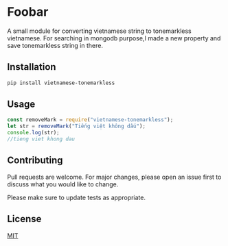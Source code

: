 # Foobar

A small module for converting vietnamese string to tonemarkless vietnamese.
For searching in mongodb purpose,I made a new property and save tonemarkless string in there.

## Installation

```bash
pip install vietnamese-tonemarkless

```

## Usage

```js
const removeMark = require("vietnamese-tonemarkless");
let str = removeMark("Tiếng việt không dấu");
console.log(str);
//tieng viet khong dau
```

## Contributing

Pull requests are welcome. For major changes, please open an issue first to discuss what you would like to change.

Please make sure to update tests as appropriate.

## License

[MIT](https://choosealicense.com/licenses/mit/)

